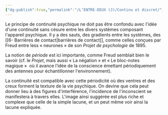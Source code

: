 ```yaml
---
{"dg-publish":true,"permalink":"/L’ENTRE-DEUX (J)/Continu et discret/","created":"2025-08-23T10:26:09.700-04:00","updated":"2025-08-23T10:26:09.700-04:00"}
---
```




Le principe de continuité psychique ne doit pas être confondu avec l'idée d'une continuité sans césure entre les divers systèmes composant l'appareil psychique. Il y a des sauts, des gradients entre les systèmes, des [[6- Barrières de contact\|barrières de contact]], comme celles conçues par Freud entre less « neurones » de son *Projet de psychologie* de 1895.

La notion de *période* est ici importante, comme Freud semblait bien le savoir (cf. le *Projet*, mais aussi « La négation » et « Le bloc-notes magique »  où il avance l’idée de la conscience émettant périodiquement des antennes pour échantillonner l'environnement).


La continuité est compatible avec cette périodicité où des ventres et des creux forment la texture de la vie psychique. On devine que cela peut donner lieu à des figures d'interférence, l'incidence de l'inconscient se manifestera à travers elles. L'image ainsi suggérée est plus riche et complexe que celle de la simple lacune, et un peut même voir ainsi la lacune expliquée.
